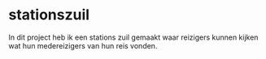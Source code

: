 # stationszuil
In dit project heb ik een stations zuil gemaakt waar reizigers kunnen kijken wat hun medereizigers van hun reis vonden.
